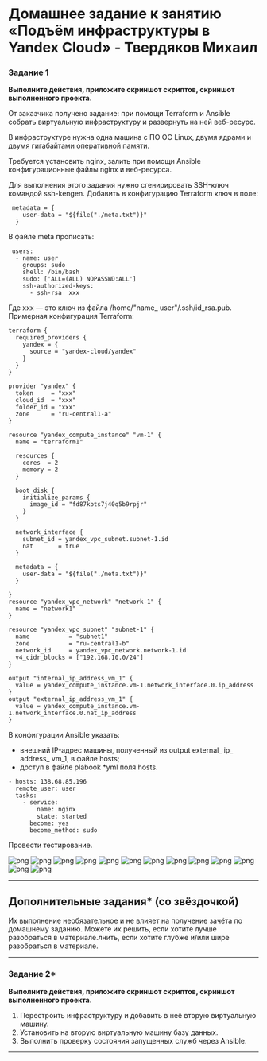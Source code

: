 # Домашнее задание к занятию «Подъём инфраструктуры в Yandex Cloud» - Твердяков Михаил

### Задание 1 

**Выполните действия, приложите скриншот скриптов, скриншот выполненного проекта.**

От заказчика получено задание: при помощи Terraform и Ansible собрать виртуальную инфраструктуру и развернуть на ней веб-ресурс. 

В инфраструктуре нужна одна машина с ПО ОС Linux, двумя ядрами и двумя гигабайтами оперативной памяти. 

Требуется установить nginx, залить при помощи Ansible конфигурационные файлы nginx и веб-ресурса. 

Для выполнения этого задания нужно сгенирировать SSH-ключ командой ssh-kengen. Добавить в конфигурацию Terraform ключ в поле:

```
 metadata = {
    user-data = "${file("./meta.txt")}"
  }
``` 

В файле meta прописать: 
 
```
 users:
  - name: user
    groups: sudo
    shell: /bin/bash
    sudo: ['ALL=(ALL) NOPASSWD:ALL']
    ssh-authorized-keys:
      - ssh-rsa  xxx
```
Где xxx — это ключ из файла /home/"name_ user"/.ssh/id_rsa.pub. Примерная конфигурация Terraform:

```
terraform {
  required_providers {
    yandex = {
      source = "yandex-cloud/yandex"
    }
  }
}

provider "yandex" {
  token     = "xxx"
  cloud_id  = "xxx"
  folder_id = "xxx"
  zone      = "ru-central1-a"
}

resource "yandex_compute_instance" "vm-1" {
  name = "terraform1"

  resources {
    cores  = 2
    memory = 2
  }

  boot_disk {
    initialize_params {
      image_id = "fd87kbts7j40q5b9rpjr"
    }
  }

  network_interface {
    subnet_id = yandex_vpc_subnet.subnet-1.id
    nat       = true
  }
  
  metadata = {
    user-data = "${file("./meta.txt")}"
  }

}
resource "yandex_vpc_network" "network-1" {
  name = "network1"
}

resource "yandex_vpc_subnet" "subnet-1" {
  name           = "subnet1"
  zone           = "ru-central1-b"
  network_id     = yandex_vpc_network.network-1.id
  v4_cidr_blocks = ["192.168.10.0/24"]
}

output "internal_ip_address_vm_1" {
  value = yandex_compute_instance.vm-1.network_interface.0.ip_address
}
output "external_ip_address_vm_1" {
  value = yandex_compute_instance.vm-1.network_interface.0.nat_ip_address
}
```

В конфигурации Ansible указать:

* внешний IP-адрес машины, полученный из output external_ ip_ address_ vm_1, в файле hosts;
* доступ в файле plabook *yml поля hosts.

```
- hosts: 138.68.85.196
  remote_user: user
  tasks:
    - service:
        name: nginx
        state: started
      become: yes
      become_method: sudo
```

Провести тестирование.

![png](https://github.com/tverdyakov/7-04-Yandex-Cloud/blob/main/screenshots/Задание%201-1.png)
![png](https://github.com/tverdyakov/7-04-Yandex-Cloud/blob/main/screenshots/Задание%201-2.png)
![png](https://github.com/tverdyakov/7-04-Yandex-Cloud/blob/main/screenshots/Задание%201-3.png)
![png](https://github.com/tverdyakov/7-04-Yandex-Cloud/blob/main/screenshots/Задание%201-4.png)
![png](https://github.com/tverdyakov/7-04-Yandex-Cloud/blob/main/screenshots/Задание%201-5.png)
![png](https://github.com/tverdyakov/7-04-Yandex-Cloud/blob/main/screenshots/Задание%201-6.png)
![png](https://github.com/tverdyakov/7-04-Yandex-Cloud/blob/main/screenshots/Задание%201-7.png)
![png](https://github.com/tverdyakov/7-04-Yandex-Cloud/blob/main/screenshots/Задание%201-8.png)
![png](https://github.com/tverdyakov/7-04-Yandex-Cloud/blob/main/screenshots/Задание%201-9.png)
![png](https://github.com/tverdyakov/7-04-Yandex-Cloud/blob/main/screenshots/Задание%201-10.png)
![png](https://github.com/tverdyakov/7-04-Yandex-Cloud/blob/main/screenshots/Задание%201-11.png)
![png](https://github.com/tverdyakov/7-04-Yandex-Cloud/blob/main/screenshots/Задание%201-12.png)
![png](https://github.com/tverdyakov/7-04-Yandex-Cloud/blob/main/screenshots/Задание%201-13.png)

---

## Дополнительные задания* (со звёздочкой)

Их выполнение необязательное и не влияет на получение зачёта по домашнему заданию. Можете их решить, если хотите лучше разобраться в материале.лнить, если хотите глубже и/или шире разобраться в материале.

--- 
### Задание 2*

**Выполните действия, приложите скриншот скриптов, скриншот выполненного проекта.**

1. Перестроить инфраструктуру и добавить в неё вторую виртуальную машину. 
2. Установить на вторую виртуальную машину базу данных. 
3. Выполнить проверку состояния запущенных служб через Ansible.

---
